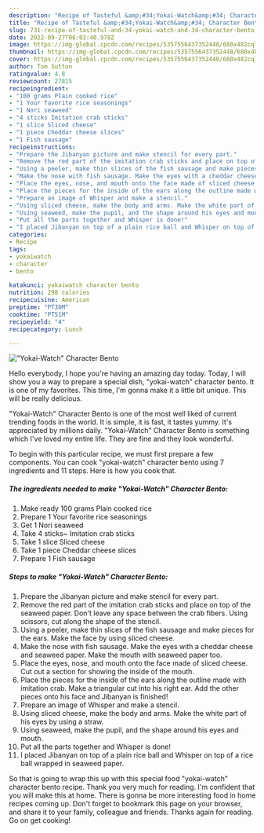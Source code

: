 ```yaml
---
description: "Recipe of Tasteful &amp;#34;Yokai-Watch&amp;#34; Character Bento"
title: "Recipe of Tasteful &amp;#34;Yokai-Watch&amp;#34; Character Bento"
slug: 731-recipe-of-tasteful-and-34-yokai-watch-and-34-character-bento
date: 2022-09-27T06:03:40.978Z
image: https://img-global.cpcdn.com/recipes/5357556437352448/680x482cq70/yokai-watch-character-bento-recipe-main-photo.jpg
thumbnail: https://img-global.cpcdn.com/recipes/5357556437352448/680x482cq70/yokai-watch-character-bento-recipe-main-photo.jpg
cover: https://img-global.cpcdn.com/recipes/5357556437352448/680x482cq70/yokai-watch-character-bento-recipe-main-photo.jpg
author: Tom Sutton
ratingvalue: 4.8
reviewcount: 27815
recipeingredient:
- "100 grams Plain cooked rice"
- "1 Your favorite rice seasonings"
- "1 Nori seaweed"
- "4 sticks Imitation crab sticks"
- "1 slice Sliced cheese"
- "1 piece Cheddar cheese slices"
- "1 Fish sausage"
recipeinstructions:
- "Prepare the Jibanyan picture and make stencil for every part."
- "Remove the red part of the imitation crab sticks and place on top of the seaweed paper. Don&#39;t leave any space between the crab fibers. Using scissors, cut along the shape of the stencil."
- "Using a peeler, make thin slices of the fish sausage and make pieces for the ears. Make the face by using sliced cheese."
- "Make the nose with fish sausage. Make the eyes with a cheddar cheese and seaweed paper. Make the mouth with seaweed paper too."
- "Place the eyes, nose, and mouth onto the face made of sliced cheese. Cut out a section for showing the inside of the mouth."
- "Place the pieces for the inside of the ears along the outline made with imitation crab. Make a triangular cut into his right ear. Add the other pieces onto his face and Jibanyan is finished!"
- "Prepare an image of Whisper and make a stencil."
- "Using sliced cheese, make the body and arms. Make the white part of his eyes by using a straw."
- "Using seaweed, make the pupil, and the shape around his eyes and mouth."
- "Put all the parts together and Whisper is done!"
- "I placed Jibanyan on top of a plain rice ball and Whisper on top of a rice ball wrapped in seaweed paper."
categories:
- Recipe
tags:
- yokaiwatch
- character
- bento

katakunci: yokaiwatch character bento 
nutrition: 298 calories
recipecuisine: American
preptime: "PT30M"
cooktime: "PT51M"
recipeyield: "4"
recipecategory: Lunch

---
```



![&#34;Yokai-Watch&#34; Character Bento](https://img-global.cpcdn.com/recipes/5357556437352448/680x482cq70/yokai-watch-character-bento-recipe-main-photo.jpg)

Hello everybody, I hope you're having an amazing day today. Today, I will show you a way to prepare a special dish, &#34;yokai-watch&#34; character bento. It is one of my favorites. This time, I'm gonna make it a little bit unique. This will be really delicious.



&#34;Yokai-Watch&#34; Character Bento is one of the most well liked of current trending foods in the world. It is simple, it is fast, it tastes yummy. It's appreciated by millions daily. &#34;Yokai-Watch&#34; Character Bento is something which I've loved my entire life. They are fine and they look wonderful.


To begin with this particular recipe, we must first prepare a few components. You can cook &#34;yokai-watch&#34; character bento using 7 ingredients and 11 steps. Here is how you cook that.

<!--inarticleads1-->

##### The ingredients needed to make &#34;Yokai-Watch&#34; Character Bento:

1. Make ready 100 grams Plain cooked rice
1. Prepare 1 Your favorite rice seasonings
1. Get 1 Nori seaweed
1. Take 4 sticks~ Imitation crab sticks
1. Take 1 slice Sliced cheese
1. Take 1 piece Cheddar cheese slices
1. Prepare 1 Fish sausage




<!--inarticleads2-->

##### Steps to make &#34;Yokai-Watch&#34; Character Bento:

1. Prepare the Jibanyan picture and make stencil for every part.
1. Remove the red part of the imitation crab sticks and place on top of the seaweed paper. Don&#39;t leave any space between the crab fibers. Using scissors, cut along the shape of the stencil.
1. Using a peeler, make thin slices of the fish sausage and make pieces for the ears. Make the face by using sliced cheese.
1. Make the nose with fish sausage. Make the eyes with a cheddar cheese and seaweed paper. Make the mouth with seaweed paper too.
1. Place the eyes, nose, and mouth onto the face made of sliced cheese. Cut out a section for showing the inside of the mouth.
1. Place the pieces for the inside of the ears along the outline made with imitation crab. Make a triangular cut into his right ear. Add the other pieces onto his face and Jibanyan is finished!
1. Prepare an image of Whisper and make a stencil.
1. Using sliced cheese, make the body and arms. Make the white part of his eyes by using a straw.
1. Using seaweed, make the pupil, and the shape around his eyes and mouth.
1. Put all the parts together and Whisper is done!
1. I placed Jibanyan on top of a plain rice ball and Whisper on top of a rice ball wrapped in seaweed paper.




So that is going to wrap this up with this special food &#34;yokai-watch&#34; character bento recipe. Thank you very much for reading. I'm confident that you will make this at home. There is gonna be more interesting food in home recipes coming up. Don't forget to bookmark this page on your browser, and share it to your family, colleague and friends. Thanks again for reading. Go on get cooking!
